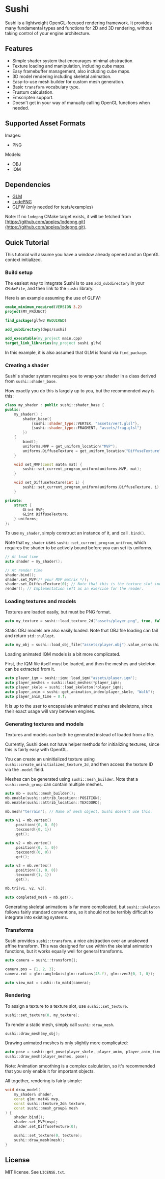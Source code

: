 # Sushi

Sushi is a lightweight OpenGL-focused rendering framework.
It provides many fundamental types and functions for 2D and 3D rendering,
without taking control of your engine architecture.

## Features

- Simple shader system that encourages minimal abstraction.
- Texture loading and manipulation, including cube maps.
- Easy framebuffer management, also including cube maps.
- 3D model rendering including skeletal animation.
- Easy-to-use mesh builder for custom mesh generation.
- Basic `transform` vocabulary type.
- Frustum calculation.
- Emscripten support.
- Doesn't get in your way of manually calling OpenGL functions when needed.

## Supported Asset Formats

Images:

- PNG

Models:

- OBJ
- IQM

## Dependencies

- [GLM](https://glm.g-truc.net/)
- [LodePNG](https://lodev.org/lodepng/)
- [GLFW](https://www.glfw.org/) (only needed for tests/examples)

Note: If no `lodepng` CMake target exists, it will be fetched from [https://github.com/apples/lodepng.git](https://github.com/apples/lodepng.git).

## Quick Tutorial

This tutorial will assume you have a window already opened and an OpenGL context initialized.

### Build setup

The easiest way to integrate Sushi is to use `add_subdirectory` in your `CMakeFile`, and then link to the `sushi` library.

Here is an example assuming the use of GLFW:

```cmake
cmake_minimum_required(VERSION 3.2)
project(MY_PROJECT)

find_package(glfw3 REQUIRED)

add_subdirectory(deps/sushi)

add_executable(my_project main.cpp)
target_link_libraries(my_project sushi glfw)
```

In this example, it is also assumed that GLM is found via `find_package`.

### Creating a shader

Sushi's shader system requires you to wrap your shader in a class derived from `sushi::shader_base`.

How exactly you do this is largely up to you, but the recommended way is this:

```cpp
class my_shader : public sushi::shader_base {
public:
    my_shader() :
        shader_base({
            {sushi::shader_type::VERTEX, "assets/vert.glsl"},
            {sushi::shader_type::FRAGMENT, "assets/frag.glsl"}
        })
    {
        bind();
        uniforms.MVP = get_uniform_location("MVP");
        uniforms.DiffuseTexture = get_uniform_location("DiffuseTexture");
    }

    void set_MVP(const mat4& mat) {
        sushi::set_current_program_uniform(uniforms.MVP, mat);
    }

    void set_DiffuseTexture(int i) {
        sushi::set_current_program_uniform(uniforms.DiffuseTexture, i);
    }

private:
    struct {
        GLint MVP;
        GLint DiffuseTexture;
    } uniforms;
};
```

To use `my_shader`, simply construct an instance of it, and call `.bind()`.

Note that `my_shader` uses `sushi::set_current_program_unifrom`,
which requires the shader to be actively bound before you can set its uniforms.

```cpp
// At load time
auto shader = my_shader();

// At render time
shader.bind();
shader.set_MVP(/* your MVP matrix */);
shader.set_DiffuseTexture(0); // Note that this is the texture slot index.
render(); // Implementation left as an exercise for the reader.
```

### Loading textures and models

Textures are loaded easily, but must be PNG format.

```cpp
auto my_texture = sushi::load_texture_2d("assets/player.png", true, false, true, true);
```

Static OBJ models are also easily loaded. Note that OBJ file loading can fail and return `std::nullopt`.

```cpp
auto my_obj = sushi::load_obj_file("assets/player.obj").value_or(sushi::mesh_group{});
```

Loading animated IQM models is a bit more complicated.

First, the IQM file itself must be loaded, and then the meshes and skeleton can be extracted from it.

```cpp
auto player_iqm = sushi::iqm::load_iqm("assets/player.iqm");
auto player_meshes = sushi::load_meshes(*player_iqm);
auto player_skele = sushi::load_skeleton(*player_iqm);
auto player_anim = sushi::get_animation_index(player_skele, "Walk");
auto player_anim_time = 0.f;
```

It is up to the user to encapsulate animated meshes and skeletons, since their exact usage will vary between engines.

### Generating textures and models

Textures and models can both be generated instead of loaded from a file.

Currently, Sushi does not have helper methods for initializing textures, since this is fairly easy with OpenGL.

You can create an uninitialized texture using `sushi::create_uninitialized_texture_2d`,
and then access the texture ID via the `.model` field.

Meshes can be generated using `sushi::mesh_builder`.
Note that a `sushi::mesh_group` can contain multiple meshes.

```cpp
auto mb = sushi::mesh_builder();
mb.enable(sushi::attrib_location::POSITION);
mb.enable(sushi::attrib_location::TEXCOORD);

mb.mesh("terrain"); // Name of mesh object, Sushi doesn't use this.

auto v1 = mb.vertex()
    .position({0, 0, 0})
    .texcoord({0, 1})
    .get();

auto v2 = mb.vertex()
    .position({0, 1, 0})
    .texcoord({0, 0})
    .get();

auto v3 = mb.vertex()
    .position({1, 0, 0})
    .texcoord({1, 1})
    .get();

mb.tri(v1, v2, v3);

auto completed_mesh = mb.get();
```

Generating skeletal animations is far more complicated, but `sushi::skeleton` follows fairly standard conventions,
so it should not be terribly difficult to integrate into existing systems.

### Transforms

Sushi provides `sushi::transform`, a nice abstraction over an unskewed affine transform.
This was designed for use within the skeletal animation functions, but it works equally well for general transforms.

```cpp
auto camera = sushi::transform{};

camera.pos = {1, 2, 3};
camera.rot = glm::angleAxis(glm::radians(45.f), glm::vec3{0, 1, 0});

auto view_mat = sushi::to_mat4(camera);
```

### Rendering

To assign a texture to a texture slot, use `sushi::set_texture`.

```cpp
sushi::set_texture(0, my_texture);
```

To render a static mesh, simply call `sushi::draw_mesh`.

```cpp
sushi::draw_mesh(my_obj);
```

Drawing animated meshes is only slightly more complicated:

```cpp
auto pose = sushi::get_pose(player_skele, player_anim, player_anim_time, true);
sushi::draw_mesh(player_meshes, pose);
```

Note: Animation smoothing is a complex calculation, so it's recommended that you only enable it for important objects.

All together, rendering is fairly simple:

```cpp
void draw_model(
    my_shader& shader,
    const glm::mat4& mvp,
    const sushi::texture_2d& texture,
    const sushi::mesh_group& mesh
) {
    shader.bind();
    shader.set_MVP(mvp);
    shader.set_DiffuseTexture(0); 

    sushi::set_texture(0, texture);
    sushi::draw_mesh(mesh);
}
```

## License

MIT license. See `LICENSE.txt`.
